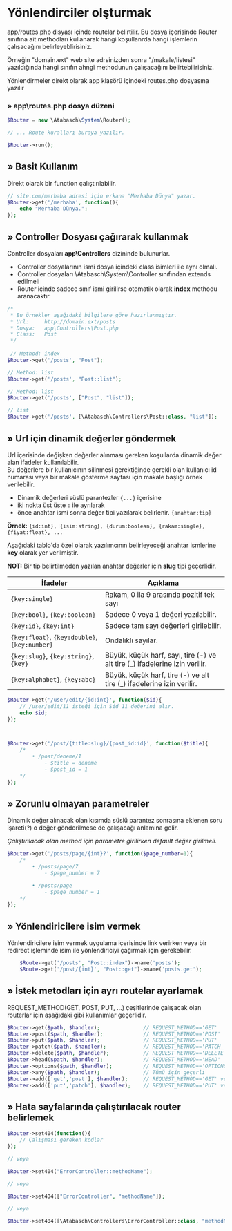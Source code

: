 # Yönlendirciler olşturmak

app/routes.php dısyası içinde routelar belirtilir. Bu dosya içerisinde Router sınıfına ait methodları kullanarak hangi koşullanrda hangi işlemlerin çalışacağını belirleyeblirisiniz.

Örneğin "domain.ext" web site adrsinizden sonra "/makale/listesi" yazıldığında hangi sınıfın ahngi methodunun çalışacağını belirtebilirisiniz.

Yönlendirmeler direkt olarak app klasörü içindeki routes.php dosyasına yazılır

### » app\routes.php dosya düzeni
```php 
$Router = new \Atabasch\System\Router();

// ... Route kuralları buraya yazılır.

$Router->run();
```



## » Basit Kullanım 
Direkt olarak bir function çalıştırılabilir.
```php
// site.com/merhaba adresi için erkana "Merhaba Dünya" yazar.
$Router->get('/merhaba', function(){
	echo "Merhaba Dünya.";
});
```


## » Controller Dosyası çağırarak kullanmak
Controller dosyaları **app\Controllers** dizininde bulunurlar. 
- Controller dosyalarının ismi dosya içindeki class isimleri ile aynı olmalı.
- Controller dosyaları \Atabasch\System\Controller sınıfından extends edilmeli
- Router içinde sadece sınıf ismi girilirse otomatik olarak **index** methodu aranacaktır.
```php
/*
 * Bu örnekler aşağıdaki bilgilere göre hazırlanmıştır.
 * Url:     http://domain.ext/posts 
 * Dosya:   app\Controllers\Post.php
 * Class:   Post
 */ 
 
 // Method: index
$Router->get('/posts', "Post");

// Method: list
$Router->get('/posts', "Post::list");

// Method: list
$Router->get('/posts', ["Post", "list"]);

// list
$Router->get('/posts', [\Atabasch\Controllers\Post::class, "list"]);

```


## » Url için dinamik değerler göndermek
Url içerisinde değişken değerler alınması gereken koşullarda dinamik değer alan ifadeler kullanılabilir. <br>
Bu değerlere bir kullanıcının silinmesi gerektiğinde gerekli olan kullanıcı id numarası veya bir makale gösterme sayfası için makale başlığı örnek verilebilir.

- Dinamik değerleri süslü parantezler `{...}` içerisine 
- iki nokta üst üste  `:` ile ayrılarak 
- önce anahtar ismi sonra değer tipi yazılarak belirlenir. `{anahtar:tip}`

**Örnek:** `{id:int}, {isim:string}, {durum:boolean}, {rakam:single}, {fiyat:float}, ...`

Aşağıdaki tablo'da özel olarak yazılımcının belirleyeceği anahtar ismlerine  **key** olarak yer verilmiştir.

**NOT:** Bir tip belirtilmeden yazılan anahtar değerler için **slug** tipi geçerlidir.

| İfadeler                                      | Açıklama |
|-----------------------------------------------|---|
| `{key:single}`                                | Rakam, 0 ila 9 arasında pozitif tek sayı  |
| `{key:bool}`, `{key:boolean}`                 | Sadece 0 veya 1 değeri yazılabilir.  |
| `{key:id}`, `{key:int}`                       | Sadece tam sayı değerleri girilebilir.  |
| `{key:float}`, `{key:double}`, `{key:number}` | Ondalıklı sayılar.  |
| `{key:slug}`, `{key:string}`, `{key}`         | Büyük, küçük harf, sayı, tire (-) ve alt tire (_) ifadelerine izin verilir.   |
| `{key:alphabet}`, `{key:abc}`                 | Büyük, küçük harf, tire (-) ve alt tire (_) ifadelerine izin verilir.   |


```php
$Router->get('/user/edit/{id:int}', function($id){
	// /user/edit/11 isteği için $id 11 değerini alır.
	echo $id;
});



$Router->get('/post/{title:slug}/{post_id:id}', function($title){
	/*
		• /post/deneme/1
			- $title = deneme
			- $post_id = 1
	*/
});
```


## » Zorunlu olmayan parametreler
Dinamik değer alınacak olan kısımda süslü parantez sonrasına eklenen soru işareti(?) o değer gönderilmese de çalışacağı anlamına gelir. 

*Çalıştırılacak olan method için parametre girilirken default değer girilmeli.*

```php
$Router->get('/posts/page/{int}?', function($page_number=1){
	/*
		• /posts/page/7
			- $page_number = 7

		• /posts/page
			- $page_number = 1
	*/
});
```


## » Yönlendiricilere isim vermek
Yönlendiricilere isim vermek uygulama içerisinde link verirken veya bir redirect işleminde isim ile yönlendiriciyi çağırmak için gerekebilir.
```php
	$Route->get('/posts', "Post::index")->name('posts');
	$Route->get('/post/{int}', "Post::get")->name('posts.get');
```

## » İstek metodları için ayrı routelar ayarlamak
REQUEST_METHOD(GET, POST, PUT, ...) çeşitlerinde çalışacak olan routerlar için aşağıdaki gibi kullanımlar geçerlidir.
```php 
$Router->get($path, $handler);              // REQUEST_METHOD=='GET'
$Router->post($path, $handler);             // REQUEST_METHOD=='POST'
$Router->put($path, $handler);              // REQUEST_METHOD=='PUT'
$Router->patch($path, $handler);            // REQUEST_METHOD=='PATCH'
$Router->delete($path, $handler);           // REQUEST_METHOD=='DELETE'
$Router->head($path, $handler);             // REQUEST_METHOD=='HEAD'
$Router->options($path, $handler);          // REQUEST_METHOD=='OPTIONS'
$Router->any($path, $handler);              // Tümü için geçerli
$Router->add(['get','post'], $handler);     // REQUEST_METHOD=='GET' veya 'POST'
$Router->add(['put','patch'], $handler);    // REQUEST_METHOD=='PUT' veya "PATCH
```


## » Hata sayfalarında çalıştırılacak router belirlemek
```php
$Router->set404(function(){
	// Çalışması gereken kodlar
});

// veya

$Router->set404("ErrorController::methodName");

// veya

$Router->set404(["ErrorController", "methodName"]);

// veya

$Router->set404([\Atabasch\Controllers\ErrorController::class, "methodName"]);
```
